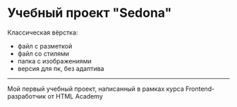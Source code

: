 Учебный проект "Sedona"
========================
Классическая вёрстка:
* файл с разметкой
* файл со стилями
* папка с изображениями
* версия для пк, без адаптива
---
Мой первый учебный проект, написанный в рамках курса Frontend-разработчик от HTML Academy
